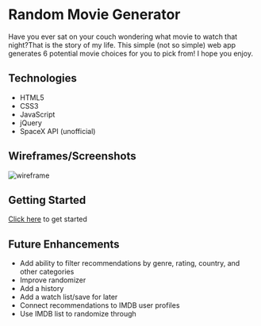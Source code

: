 # Random Movie Generator

Have you ever sat on your couch wondering what movie to watch that night?That is the story of my life. This simple (not so simple) web app generates 6 potential movie choices for you to pick from! I hope you enjoy.

## Technologies
- HTML5
- CSS3
- JavaScript
- jQuery
- SpaceX API (unofficial)

## Wireframes/Screenshots
![wireframe](./imgs/wireframe.png)

## Getting Started
[Click here](#) to get started

## Future Enhancements
- Add ability to filter recommendations by genre, rating, country, and other categories
- Improve randomizer
- Add a history
- Add a watch list/save for later
- Connect recommendations to IMDB user profiles
- Use IMDB list to randomize through